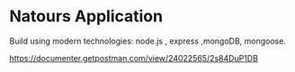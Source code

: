 # Natours Application

Build using modern technologies: node.js , express ,mongoDB, mongoose.

https://documenter.getpostman.com/view/24022565/2s84DuP1DB
